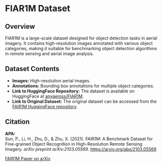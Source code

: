 # FIAR1M Dataset

## Overview

FIAR1M is a large-scale dataset designed for object detection tasks in aerial imagery. It contains high-resolution images annotated with various object categories, making it suitable for benchmarking object detection algorithms in remote sensing and aerial image analysis.

## Dataset Contents

- **Images:** High-resolution aerial images.
- **Annotations:** Bounding box annotations for multiple object categories.
- **Link to HuggingFace Repository:** The dataset is available on HuggingFace at [anyaeross/FIAR1M](https://huggingface.co/datasets/anyaeross/FAIR1M).
- **Link to Original Dataset:** The original dataset can be accessed from the [FAIR1M HuggingFace repository](https://huggingface.co/datasets/blanchon/FAIR1M).

## Citation

**APA:**  
Sun, P., Li, H., Zhu, D., & Zhu, X. (2021). FAIR1M: A Benchmark Dataset for Fine-grained Object Recognition in High-Resolution Remote Sensing Imagery. *arXiv preprint arXiv:2103.05569*. https://arxiv.org/abs/2103.05569

[FAIR1M Paper on arXiv](https://arxiv.org/abs/2103.05569)
